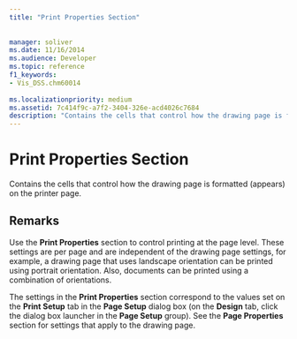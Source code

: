 ```yaml
---
title: "Print Properties Section"
 
 
manager: soliver
ms.date: 11/16/2014
ms.audience: Developer
ms.topic: reference
f1_keywords:
- Vis_DSS.chm60014
 
ms.localizationpriority: medium
ms.assetid: 7c414f9c-a7f2-3404-326e-acd4026c7684
description: "Contains the cells that control how the drawing page is formatted (appears) on the printer page."
---
```


# Print Properties Section

Contains the cells that control how the drawing page is formatted (appears) on the printer page. 
  
## Remarks

Use the **Print Properties** section to control printing at the page level. These settings are per page and are independent of the drawing page settings, for example, a drawing page that uses landscape orientation can be printed using portrait orientation. Also, documents can be printed using a combination of orientations. 
  
The settings in the **Print Properties** section correspond to the values set on the **Print Setup** tab in the **Page Setup** dialog box (on the **Design** tab, click the dialog box launcher in the **Page Setup** group). See the **Page Properties** section for settings that apply to the drawing page. 
  

